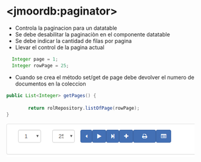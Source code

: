 # &lt;jmoordb:paginator&gt;

* Controla la paginacion para un datatable
* Se debe desabilitar la paginaciòn en el componente datatable
* Se debe indicar la cantidad de filas por pagina 
* Llevar el control de la pagina actual

```java
  Integer page = 1;
  Integer rowPage = 25;
```

* Cuando se crea el método set/get de page debe devolver el numero de documentos en la coleccion

```java
public List<Integer> getPages() {

        return rolRepository.listOfPage(rowPage);
}
```

![](/assets/pagi.png)





